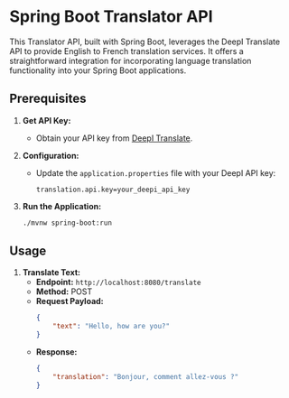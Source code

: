 # Spring Boot Translator API

This Translator API, built with Spring Boot, leverages the DeepI Translate API to provide English to French translation services. It offers a straightforward integration for incorporating language translation functionality into your Spring Boot applications.

## Prerequisites

1. **Get API Key:**
   - Obtain your API key from [DeepI Translate](https://www.deepl.com/translator).

2. **Configuration:**
   - Update the `application.properties` file with your DeepI API key:
     ```properties
     translation.api.key=your_deepi_api_key
     ```

3. **Run the Application:**
   ```bash
   ./mvnw spring-boot:run


## Usage

1. **Translate Text:**
   - **Endpoint:** `http://localhost:8080/translate`
   - **Method:** POST
   - **Request Payload:**
     ```json
     {
         "text": "Hello, how are you?"
     }
     ```
   - **Response:**
     ```json
     {
         "translation": "Bonjour, comment allez-vous ?"
     }
     ```



